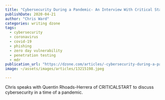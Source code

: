 ```yaml
---
title: "Cybersecurity During a Pandemic- An Interview With Critical Start"
publishDate: 2020-04-21
author: "Chris Ward"
categories: writing dzone
tags: 
  - cybersecurity
  - coronavirus
  - covid-19
  - phishing
  - zero day vulnerability
  - penetration testing
  - mdr
publication_url: "https://dzone.com/articles/-cybersecurity-during-a-pandemic-an-interview-with"
image: ~/assets/images/articles/13215198.jpeg

---
```

Chris speaks with Quentin Rhoads-Herrera of CRITICALSTART to discuss cybersecurity in a time of a pandemic.

